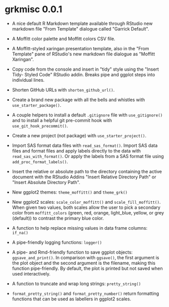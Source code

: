 # grkmisc 0.0.1

- A nice default R Markdown template available through RStudio new markdown file
  "From Template" dialogue called "Garrick Default".

- A Moffitt color palette and Moffitt colors CSV file.

- A Moffitt-styled xaringan presentation template, also in the "From Template"
  pane of RStudio's new markdown file dialogue as "Moffitt Xaringan".
  
- Copy code from the console and insert in "tidy" style using the "Insert Tidy-
  Styled Code" RStudio addin. Breaks pipe and ggplot steps into individual lines.
  
- Shorten GitHub URLs with `shorten_github_url()`.

- Create a brand new package with all the bells and whistles with
  `use_starter_package()`.
  
- A couple helpers to install a default `.gitignore` file with `use_gitignore()`
  and to install a helpful git pre-commit hook with `use_git_hook_precommit()`.

- Create a new project (not package) with `use_starter_project()`.

- Import SAS format data files with `read_sas_format()`. Import SAS data files
  and format files and apply labels directly to the data with 
  `read_sas_with_format()`. Or apply the labels from a SAS format file using
  `add_proc_format_labels()`.

- Insert the relative or absolute path to the directory containing the active
  document with the RStudio Addins "Insert Relative Directory Path" or
  "Insert Absolute Directory Path".

- New ggplot2 themes: `theme_moffitt()` and `theme_grk()`

- New ggplot2 scales: `scale_color_moffitt()` and `scale_fill_moffitt()`. When
  given two values, both scales allow the user to pick a secondary color from
  `moffitt_colors` (green, red, orange, light_blue, yellow, or grey (default))
  to contrast the primary blue color.

- A function to help replace missing values in data frame columns: `if_na()`

- A pipe-friendly logging functions: `logger()`

- A pipe- and Rmd-friendly function to save ggplot objects: `ggsave_and_print()`.
  In comparison with `ggsave()`, the first argument is the plot object and the
  second argument is the filename, making this function pipe-friendly. By
  default, the plot is printed but not saved when used interactively.
  
- A function to truncate and wrap long strings: `pretty_string()`

- `format_pretty_string()` and `format_pretty_number()` return formatting
  functions that can be used as labellers in ggplot2 scales.
